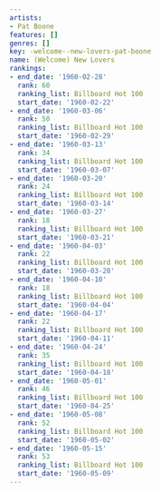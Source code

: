 ```yaml
---
artists:
- Pat Boone
features: []
genres: []
key: -welcome--new-lovers-pat-boone
name: (Welcome) New Lovers
rankings:
- end_date: '1960-02-28'
  rank: 60
  ranking_list: Billboard Hot 100
  start_date: '1960-02-22'
- end_date: '1960-03-06'
  rank: 50
  ranking_list: Billboard Hot 100
  start_date: '1960-02-29'
- end_date: '1960-03-13'
  rank: 34
  ranking_list: Billboard Hot 100
  start_date: '1960-03-07'
- end_date: '1960-03-20'
  rank: 24
  ranking_list: Billboard Hot 100
  start_date: '1960-03-14'
- end_date: '1960-03-27'
  rank: 18
  ranking_list: Billboard Hot 100
  start_date: '1960-03-21'
- end_date: '1960-04-03'
  rank: 22
  ranking_list: Billboard Hot 100
  start_date: '1960-03-28'
- end_date: '1960-04-10'
  rank: 18
  ranking_list: Billboard Hot 100
  start_date: '1960-04-04'
- end_date: '1960-04-17'
  rank: 22
  ranking_list: Billboard Hot 100
  start_date: '1960-04-11'
- end_date: '1960-04-24'
  rank: 35
  ranking_list: Billboard Hot 100
  start_date: '1960-04-18'
- end_date: '1960-05-01'
  rank: 46
  ranking_list: Billboard Hot 100
  start_date: '1960-04-25'
- end_date: '1960-05-08'
  rank: 52
  ranking_list: Billboard Hot 100
  start_date: '1960-05-02'
- end_date: '1960-05-15'
  rank: 53
  ranking_list: Billboard Hot 100
  start_date: '1960-05-09'
---
```


